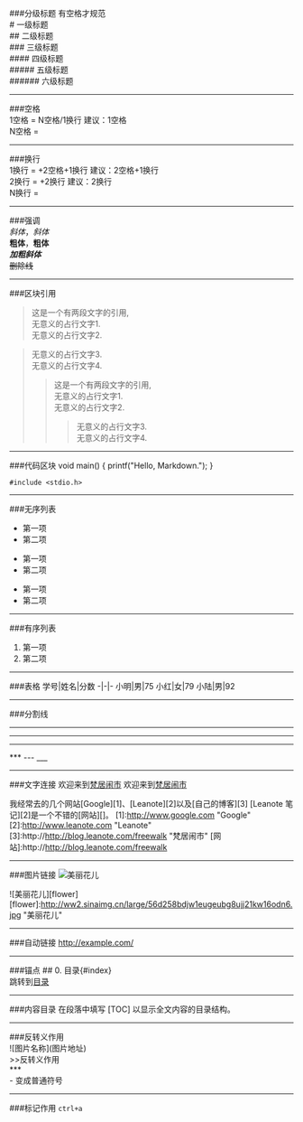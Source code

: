 
###分级标题
有空格才规范  
\# 一级标题  
\## 二级标题  
\### 三级标题  
\#### 四级标题  
\##### 五级标题  
\###### 六级标题  

---
###空格  
1空格 = N空格/1换行 建议：1空格  
N空格 =

---
###换行  
1换行 = +2空格+1换行 建议：2空格+1换行  
2换行 = +2换行 建议：2换行  
N换行 =

---
###强调  
*斜体*，_斜体_  
**粗体**，__粗体__  
***加粗斜体***  
~~删除线~~

---
###区块引用
> 这是一个有两段文字的引用,  
无意义的占行文字1.  
无意义的占行文字2.  

> 无意义的占行文字3.  
无意义的占行文字4.
>>这是一个有两段文字的引用,  
无意义的占行文字1.  
无意义的占行文字2. 
>>> 无意义的占行文字3.  
无意义的占行文字4.

---
###代码区块
	void main()
	{
		printf("Hello, Markdown.");
	}

	#include <stdio.h>

---
###无序列表
- 第一项  
- 第二项
+ 第一项
+ 第二项
* 第一项
* 第二项

---
###有序列表
1. 第一项  
2. 第二项

---
###表格
学号|姓名|分数
-|-|-
小明|男|75
小红|女|79
小陆|男|92

---
###分割线
***
---
___
\*** --- ___

---
###文字连接
欢迎来到[梵居闹市](http://blog.leanote.com/freewalk)
欢迎来到[梵居闹市](http://blog.leanote.com/freewalk "梵居闹市")

我经常去的几个网站[Google][1]、[Leanote][2]以及[自己的博客][3]
[Leanote 笔记][2]是一个不错的[网站][]。
[1]:http://www.google.com "Google"
[2]:http://www.leanote.com "Leanote"
[3]:http://http://blog.leanote.com/freewalk "梵居闹市"
[网站]:http://http://blog.leanote.com/freewalk

---
###图片链接
![美丽花儿](http://ww2.sinaimg.cn/large/56d258bdjw1eugeubg8ujj21kw16odn6.jpg "美丽花儿")

![美丽花儿][flower]
[flower]:http://ww2.sinaimg.cn/large/56d258bdjw1eugeubg8ujj21kw16odn6.jpg  "美丽花儿"

---
###自动链接
<http://example.com/>

---
###锚点
\## 0. 目录{#index}  
跳转到[目录](#index)

---
###内容目录
在段落中填写 [TOC] 以显示全文内容的目录结构。

---
###反转义作用  
\!\[图片名称]\(图片地址)  
\>>反转义作用  
\***  
\- 变成普通符号  

---
###标记作用 
`ctrl+a`
